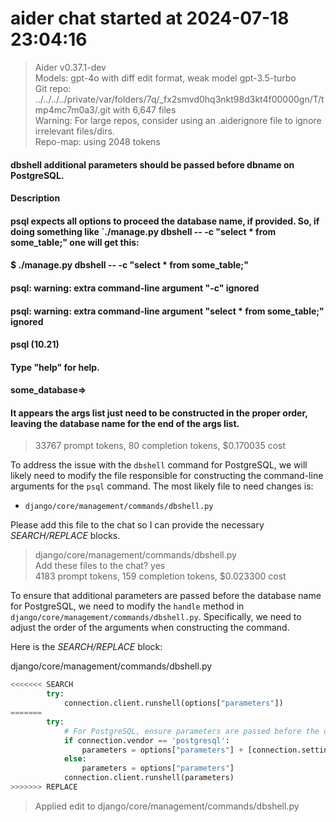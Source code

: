 
# aider chat started at 2024-07-18 23:04:16

> Aider v0.37.1-dev  
> Models: gpt-4o with diff edit format, weak model gpt-3.5-turbo  
> Git repo: ../../../../private/var/folders/7q/_fx2smvd0hq3nkt98d3kt4f00000gn/T/tmp4mc7m0a3/.git with 6,647 files  
> Warning: For large repos, consider using an .aiderignore file to ignore irrelevant files/dirs.  
> Repo-map: using 2048 tokens  

#### dbshell additional parameters should be passed before dbname on PostgreSQL.  
#### Description  
#### 	  
#### psql expects all options to proceed the database name, if provided. So, if doing something like `./manage.py dbshell -- -c "select * from some_table;" one will get this:  
#### $ ./manage.py dbshell -- -c "select * from some_table;"  
#### psql: warning: extra command-line argument "-c" ignored  
#### psql: warning: extra command-line argument "select * from some_table;" ignored  
#### psql (10.21)  
#### Type "help" for help.  
#### some_database=>  
#### It appears the args list just need to be constructed in the proper order, leaving the database name for the end of the args list.  
> 33767 prompt tokens, 80 completion tokens, $0.170035 cost  

To address the issue with the `dbshell` command for PostgreSQL, we will likely need to modify the file responsible for constructing the command-line arguments for the `psql` command. The most likely file to need changes is:

- `django/core/management/commands/dbshell.py`

Please add this file to the chat so I can provide the necessary *SEARCH/REPLACE* blocks.

> django/core/management/commands/dbshell.py  
> Add these files to the chat? yes  
> 4183 prompt tokens, 159 completion tokens, $0.023300 cost  

To ensure that additional parameters are passed before the database name for PostgreSQL, we need to modify the `handle` method in `django/core/management/commands/dbshell.py`. Specifically, we need to adjust the order of the arguments when constructing the command.

Here is the *SEARCH/REPLACE* block:

django/core/management/commands/dbshell.py
```python
<<<<<<< SEARCH
        try:
            connection.client.runshell(options["parameters"])
=======
        try:
            # For PostgreSQL, ensure parameters are passed before the database name
            if connection.vendor == 'postgresql':
                parameters = options["parameters"] + [connection.settings_dict['NAME']]
            else:
                parameters = options["parameters"]
            connection.client.runshell(parameters)
>>>>>>> REPLACE
```

> Applied edit to django/core/management/commands/dbshell.py  
